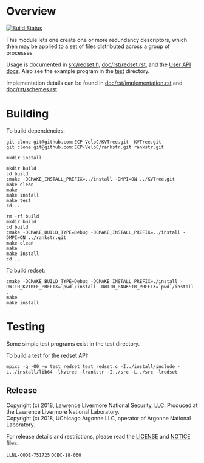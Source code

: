 # Overview

[![Build Status](https://api.travis-ci.org/ECP-VeloC/redset.png?branch=master)](https://travis-ci.org/ECP-VeloC/redset)

This module lets one create one or more redundancy descriptors,
which then may be applied to a set of files distributed across a group of processes.

Usage is documented in [src/redset.h](src/redset.h), [doc/rst/redset.rst](doc/rst/redset.rst), and the [User API docs](https://ecp-veloc.github.io/component-user-docs/group__redset.html).
Also see the example program in the [test](test) directory.

Implementation details can be found in [doc/rst/implementation.rst](doc/rst/implementation.rst) and [doc/rst/schemes.rst](doc/rst/schemes.rst).

# Building

To build dependencies:

    git clone git@github.com:ECP-VeloC/KVTree.git  KVTree.git
    git clone git@github.com:ECP-VeloC/rankstr.git rankstr.git

    mkdir install

    mkdir build
    cd build
    cmake -DCMAKE_INSTALL_PREFIX=../install -DMPI=ON ../KVTree.git
    make clean
    make
    make install
    make test
    cd ..

    rm -rf build
    mkdir build
    cd build
    cmake -DCMAKE_BUILD_TYPE=Debug -DCMAKE_INSTALL_PREFIX=../install -DMPI=ON ../rankstr.git
    make clean
    make
    make install
    cd ..

To build redset:

    cmake -DCMAKE_BUILD_TYPE=Debug -DCMAKE_INSTALL_PREFIX=./install -DWITH_KVTREE_PREFIX=`pwd`/install -DWITH_RANKSTR_PREFIX=`pwd`/install .
    make
    make install

# Testing
Some simple test programs exist in the test directory.

To build a test for the redset API:

    mpicc -g -O0 -o test_redset test_redset.c -I../install/include -L../install/lib64 -lkvtree -lrankstr -I../src -L../src -lredset

## Release

Copyright (c) 2018, Lawrence Livermore National Security, LLC.
Produced at the Lawrence Livermore National Laboratory.
<br>
Copyright (c) 2018, UChicago Argonne LLC, operator of Argonne National Laboratory.


For release details and restrictions, please read the [LICENSE]() and [NOTICE]() files.

`LLNL-CODE-751725` `OCEC-18-060`

